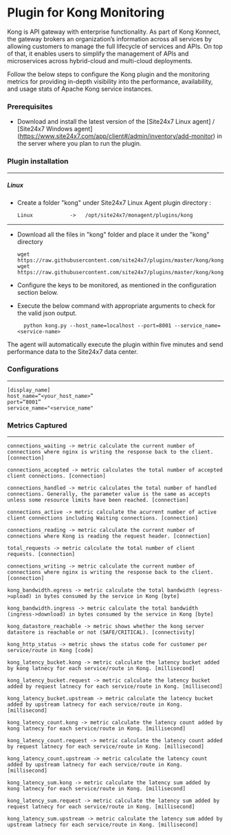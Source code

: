 Plugin for Kong Monitoring 
==============================================

Kong is API gateway with enterprise functionality. As part of Kong Konnect, the gateway brokers an organization’s information across all services by allowing customers to manage the full lifecycle of services and APIs. On top of that, it enables users to simplify the management of APIs and microservices across hybrid-cloud and multi-cloud deployments.

Follow the below steps to configure the Kong plugin and the monitoring metrics for providing in-depth visibility into the performance, availability, and usage stats of Apache Kong service instances.

### Prerequisites

- Download and install the latest version of the [Site24x7 Linux agent] / [Site24x7 Windows agent] (https://www.site24x7.com/app/client#/admin/inventory/add-monitor) in the server where you plan to run the plugin. 


### Plugin installation
---
##### Linux 

- Create a folder "kong" under Site24x7 Linux Agent plugin directory : 

      Linux            ->   /opt/site24x7/monagent/plugins/kong

---

- Download all the files in "kong" folder and place it under the "kong" directory

	  wget https://raw.githubusercontent.com/site24x7/plugins/master/kong/kong.py
	  wget https://raw.githubusercontent.com/site24x7/plugins/master/kong/kong.cfg
	
- Configure the keys to be monitored, as mentioned in the configuration section below.

- Execute the below command with appropriate arguments to check for the valid json output.  

		python kong.py --host_name=localhost --port=8001 --service_name=<service-name>


The agent will automatically execute the plugin within five minutes and send performance data to the Site24x7 data center.

### Configurations
---
	[display_name]
	host_name=“<your_host_name>”
	port=“8001”
	service_name="<service_name"

### Metrics Captured
---
	connections_waiting -> metric calculate the current number of connections where nginx is writing the response back to the client. [connection]

	connections_accepted -> metric calculates the total number of accepted client connections. [connection]

	connections_handled -> metric calculates the total number of handled connections. Generally, the parameter value is the same as accepts unless some resource limits have been reached. [connection]

	connections_active -> metric calculate the acurrent number of active client connections including Waiting connections. [connection]

	connections_reading -> metric calculate the current number of connections where Kong is reading the request header. [connection]

	total_requests -> metric calculate the total number of client requests. [connection]

	connections_writing -> metric calculate the current number of connections where nginx is writing the response back to the client. [connection]
	
	kong_bandwidth.egress -> metric calculate the total bandwidth (egress->upload) in bytes consumed by the service in Kong [byte]

	kong_bandwidth.ingress -> metric calculate the total bandwidth (ingress->download) in bytes consumed by the service in Kong [byte]

	kong_datastore_reachable -> metric shows whether the kong server datastore is reachable or not (SAFE/CRITICAL). [connectivity]

	kong_http_status -> metric shows the status code for customer per service/route in Kong [code]

	kong_latency_bucket.kong -> metric calculate the latency bucket added by kong latnecy for each service/route in Kong. [millisecond]

	kong_latency_bucket.request -> metric calculate the latency bucket added by request latnecy for each service/route in Kong. [millisecond]

	kong_latency_bucket.upstream -> metric calculate the latency bucket added by upstream latnecy for each service/route in Kong. [millisecond]

	kong_latency_count.kong -> metric calculate the latency count added by kong latnecy for each service/route in Kong. [millisecond]		

	kong_latency_count.request -> metric calculate the latency count added by request latnecy for each service/route in Kong. [millisecond]

	kong_latency_count.upstream -> metric calculate the latency count added by upstream latnecy for each service/route in Kong. [millisecond]

	kong_latency_sum.kong -> metric calculate the latency sum added by kong latnecy for each service/route in Kong. [millisecond]

	kong_latency_sum.request -> metric calculate the latency sum added by request latnecy for each service/route in Kong. [millisecond]

	kong_latency_sum.upstream -> metric calculate the latency sum added by upstream latnecy for each service/route in Kong. [millisecond]		
